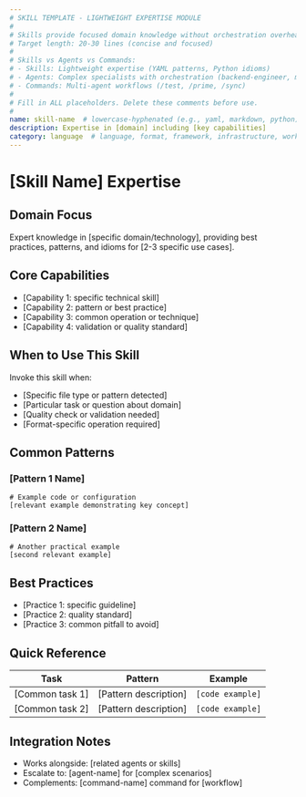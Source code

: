 ```yaml
---
# SKILL TEMPLATE - LIGHTWEIGHT EXPERTISE MODULE
#
# Skills provide focused domain knowledge without orchestration overhead
# Target length: 20-30 lines (concise and focused)
#
# Skills vs Agents vs Commands:
# - Skills: Lightweight expertise (YAML patterns, Python idioms)
# - Agents: Complex specialists with orchestration (backend-engineer, ml-engineer)
# - Commands: Multi-agent workflows (/test, /prime, /sync)
#
# Fill in ALL placeholders. Delete these comments before use.
#
name: skill-name  # lowercase-hyphenated (e.g., yaml, markdown, python)
description: Expertise in [domain] including [key capabilities]
category: language  # language, format, framework, infrastructure, workflow
---
```


# [Skill Name] Expertise

## Domain Focus

Expert knowledge in [specific domain/technology], providing best practices, patterns, and idioms for [2-3 specific use cases].

## Core Capabilities

- [Capability 1: specific technical skill]
- [Capability 2: pattern or best practice]
- [Capability 3: common operation or technique]
- [Capability 4: validation or quality standard]

## When to Use This Skill

Invoke this skill when:

- [Specific file type or pattern detected]
- [Particular task or question about domain]
- [Quality check or validation needed]
- [Format-specific operation required]

## Common Patterns

### [Pattern 1 Name]

```text
# Example code or configuration
[relevant example demonstrating key concept]
```

### [Pattern 2 Name]

```text
# Another practical example
[second relevant example]
```

## Best Practices

- [Practice 1: specific guideline]
- [Practice 2: quality standard]
- [Practice 3: common pitfall to avoid]

## Quick Reference

| Task | Pattern | Example |
|------|---------|---------|
| [Common task 1] | [Pattern description] | `[code example]` |
| [Common task 2] | [Pattern description] | `[code example]` |

## Integration Notes

- Works alongside: [related agents or skills]
- Escalate to: [agent-name] for [complex scenarios]
- Complements: [command-name] command for [workflow]

